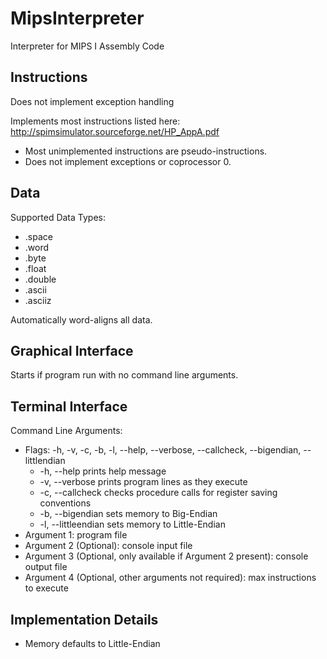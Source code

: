 # MipsInterpreter

Interpreter for MIPS I Assembly Code

## Instructions

Does not implement exception handling

Implements most instructions listed here:
<http://spimsimulator.sourceforge.net/HP_AppA.pdf>
- Most unimplemented instructions are pseudo-instructions.
- Does not implement exceptions or coprocessor 0.

## Data

Supported Data Types:
- .space
- .word
- .byte
- .float
- .double
- .ascii
- .asciiz

Automatically word-aligns all data.

## Graphical Interface

Starts if program run with no command line arguments.

## Terminal Interface

Command Line Arguments:
- Flags: -h, -v, -c, -b, -l, --help, --verbose, --callcheck, --bigendian, --littlendian
	- -h, --help prints help message
	- -v, --verbose prints program lines as they execute
	- -c, --callcheck checks procedure calls for register saving conventions
	- -b, --bigendian sets memory to Big-Endian
	- -l, --littleendian sets memory to Little-Endian
- Argument 1: program file
- Argument 2 (Optional): console input file
- Argument 3 (Optional, only available if Argument 2 present): console output file
- Argument 4 (Optional, other arguments not required): max instructions to execute

## Implementation Details
- Memory defaults to Little-Endian

